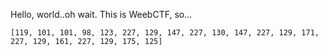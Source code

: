 Hello, world..oh wait. This is WeebCTF, so...

`[119, 101, 101, 98, 123, 227, 129, 147, 227, 130, 147, 227, 129, 171, 227, 129, 161, 227, 129, 175, 125]`